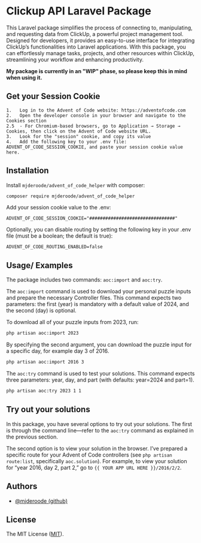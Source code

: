 
# Clickup API Laravel Package 

This Laravel package simplifies the process of connecting to, manipulating, and requesting data from ClickUp, a powerful project management tool. Designed for developers, it provides an easy-to-use interface for integrating ClickUp’s functionalities into Laravel applications. With this package, you can effortlessly manage tasks, projects, and other resources within ClickUp, streamlining your workflow and enhancing productivity.

**My package is currently in an "WIP" phase, so please keep this in mind when using it.**

## Get your Session Cookie

    1.   Log in to the Advent of Code website: https://adventofcode.com
    2.   Open the developer console in your browser and navigate to the Cookies section
    2.5  - For Chromium-based browsers, go to Application → Storage → Cookies, then click on the Advent of Code website URL.
    3.   Look for the "session" cookie, and copy its value 
    4.   Add the following key to your .env file: ADVENT_OF_CODE_SESSION_COOKIE, and paste your session cookie value here.
    
## Installation

Install `mjderoode/advent_of_code_helper` with composer:

```bash
composer require mjderoode/advent_of_code_helper
```

Add your session cookie value to the .env:
```env
ADVENT_OF_CODE_SESSION_COOKIE="################################"
```

Optionally, you can disable routing by setting the following key in your .env file (must be a boolean; the default is true):
```env
ADVENT_OF_CODE_ROUTING_ENABLED=false
```

## Usage/ Examples

The package includes two commands: `aoc:import` and `aoc:try`. 

The `aoc:import` command is used to download your personal puzzle inputs and prepare the necessary Controller files. This command expects two parameters: the first (year) is mandatory with a default value of 2024, and the second (day) is optional.

To download all of your puzzle inputs from 2023, run:
```bash
php artisan aoc:import 2023
```

By specifying the second argument, you can download the puzzle input for a specific day, for example day 3 of 2016.
```bash
php artisan aoc:import 2016 3
```

The `aoc:try` command is used to test your solutions. This command expects three parameters: year, day, and part (with defaults: year=2024 and part=1).
```bash
php artisan aoc:try 2023 1 1
```

## Try out your solutions 

In this package, you have several options to try out your solutions. The first is through the command line—refer to the `aoc:try` command as explained in the previous section.

The second option is to view your solution in the browser. I’ve prepared a specific route for your Advent of Code controllers (see `php artisan route:list`, specifically `aoc.solution`). For example, to view your solution for “year 2016, day 2, part 2,” go to `{{ YOUR APP URL HERE }}/2016/2/2`.

## Authors

- [@mjderoode (github)](https://github.com/mjderoode)

## License

The MIT License ([MIT](https://choosealicense.com/licenses/mit/)).